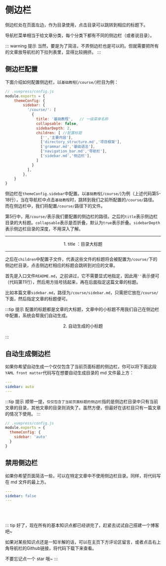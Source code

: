 
# 侧边栏<Badge text="重要" type="error"/>

侧边栏处在页面左边，作为目录使用，点击目录可以跳转到相应的标题下。

导航栏菜单相当于给文章分类，每个分类下都有不同的侧边栏（或者说目录）。

::: warning 提示
当然，要是为了简洁，不弄侧边栏也是可以的。但就需要把所有的文章放导航栏的下拉列表里，显得比较拥挤。
:::

## 侧边栏配置

下面介绍如何配置侧边栏，以`基础教程`(`/course/`)栏目为例：

``` js
// .vuepress/config.js
module.exports = {
    themeConfig: {
        sidebar: {
          '/course/': [
            {
              title: '基础教程',   // 一级菜单名称
              collapsable: false,
              sidebarDepth: 2,
              children: [ //配置标题
                ['','主要内容'], 
                ['directory_structure.md','项目框架'],
                ['grammar.md','基础语法'],
                ['navigation_bar.md','导航栏'],
                ['sidebar.md','侧边栏'],
              ]
            }
          ],
        },
    }
}
```

侧边栏在`themeConfig.sidebar`中配置。以`基础教程`(`/course/`)为例（上述代码第5-18行），当在导航栏中点击`基础教程`时，跳转到我们之前所配置的`/course/`路径。而在侧边栏中，我们将配置`/course/`路径下的文件。

第5行中，用`/course/`表示我们要配置的侧边栏的路径。之后的`title`表示侧边栏目录的大标题。`collapsable`表示是否折叠，默认为`true`表示折叠。`sidebarDepth`表示侧边栏目录的深度，不用深入了解。

---

<div align=center>
<img :src="$withBase('/屏幕截图 2021-08-02 132700.png')" style="zoom:80%;" />
</div>

<center>
1. title ：目录大标题
</center>

---

之后在`children`中配置子文件，代表这些文件的标题将会被配置为`/course/`下的侧边栏目录，点击侧边栏相应的标题会跳转到对应的文章。

首先是入口文件`README.md`，之前讲过，它不需要显式地指定，因此用`''`表示便可（代码第11行），然后用方括号括起来，再在后面指定这篇文章的标题。

比如本篇文章`sidebar.md`，路径为`/course/sidebar.md`，只需把它放在`/course/`下面，然后指定文章的标题便可。

:::tip 提示
配置的标题都是文章的大标题，文章中的小标题不用我们自己在侧边栏中配置，系统会帮我们自动生成。

<div align=center>
<img :src="$withBase('/屏幕截图 2021-08-02 132701.png')" style="zoom:80%;" />
</div>

<center>
2. 自动生成的小标题
</center>
<br/>
:::

## 自动生成侧边栏

如果你希望自动生成一个仅仅包含了当前页面标题的侧边栏，你可以将下面这段`YAML front matter`代码写在想要自动生成目录的 md 文件最上方：

``` yaml
---
sidebar: auto
---
```

:::tip 提示
顺带一提，`仅仅包含了当前页面标题的侧边栏`指的是侧边栏目录中只有当前文章的目录，其他文章的目录则消失了。虽然方便，但最好在该栏目只有一篇文章的情况下使用。
:::

``` js
// .vuepress/config.js
module.exports = {
  themeConfig: {
    sidebar: 'auto'
  }
}
```

## 禁用侧边栏
如果你希望页面简洁一些，可以在特定文章中不使用侧边栏目录。同样，将代码写在 md 文件的最上方。

``` yaml
---
sidebar: false
---
```

<br/><br/>

::: tip
好了，现在所有的基本知识点都已经讲完了，赶紧去试试自己搭建一个博客吧~

如果对某些知识点还是一知半解的话，可以在主页下方评论区留言，或者点击右上角导航栏的Github链接，将代码下载下来查看。

不要忘记点一个 star 哦~
:::

<br/><br/>
<Valine></Valine>